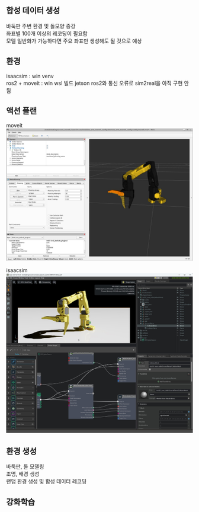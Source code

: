 ## 합성 데이터 생성

바둑판 주변 환경 및 돌모양 증강  
좌표별 100개 이상의 레코딩이 필요함  
모델 일반화가 가능하다면 주요 좌표만 생성해도 될 것으로 예상  


## 환경
isaacsim : win venv  
ros2 + moveit : win wsl 빌드
jetson ros2와 통신 오류로 sim2real을 아직 구현 안됨

## 액션 플랜

moveit
![[moveit.jpg]](../image/moveit.jpg)


isaacsim  
![[isaac_action.jpg]](../image/isaac_action.jpg)


## 환경 생성
바둑판, 돌 모델링  
조명, 배경 생성  
랜덤 환경 생성 및 합성 데이터 레코딩

## 강화학습
